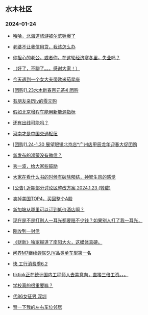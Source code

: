## 水木社区 
### 2024-01-24

+ [哈哈，北海道旅游被尔滨锤爆了](https://www.mysmth.net/nForum/article/Travel/973782)

+ [老婆不让我信用贷，我该怎么办](https://www.mysmth.net/nForum/article/Stock/10763298)

+ [你担心的老公，或者你，在这轮经济寒冬里，失业吗？](https://www.mysmth.net/nForum/article/FamilyLife/1766596974)

+ [（好了，不聊了。。。感谢大家！）](https://www.mysmth.net/nForum/article/WorkLife/3494352)

+ [今天遇到一个女大夫带欧米茄星座](https://www.mysmth.net/nForum/article/Age/20333848)

+ [[团购]1.23水木新春百元茶礼团购](https://www.mysmth.net/nForum/article/ADAgent_TG/1316477)

+ [有朋友亲历lv的零元购](https://www.mysmth.net/nForum/article/Oversea/4213088)

+ [假如北京增程车能用新能源指标](https://www.mysmth.net/nForum/article/GreenAuto/1459909)

+ [还有出线可能吗？](https://www.mysmth.net/nForum/article/Football/3432732)

+ [河南才是中国交通枢纽](https://www.mysmth.net/nForum/article/Geography/571810)

+ [[团购]1.24-1.30 展望眼镜北京店*广州店甲辰龙年迎春大促团购](https://www.mysmth.net/nForum/article/ADAgent_TG/1316581)

+ [新发布的鸿蒙没有微信？](https://www.mysmth.net/nForum/article/ITExpress/2515972)

+ [秀一波，给大家些鼓励](https://www.mysmth.net/nForum/article/Divorce/2062741)

+ [大家在看什么书的时候有破除郁结，神智生风的感觉](https://www.mysmth.net/nForum/article/FamilyLife/1766599307)

+ [[公告] 近期部分讨论区整改方案 2024.1.23 (转载)](https://www.mysmth.net/nForum/article/OldSongs/410947)

+ [卖掉美国TOP4，买回整个A股](https://www.mysmth.net/nForum/article/Stock/10763542)

+ [新加坡从哪里可以订到低价酒店啊？](https://www.mysmth.net/nForum/article/Travel/974368)

+ [现在是不是打别人一耳光都要赔不少钱？如果别人打了我一耳光，](https://www.mysmth.net/nForum/article/Law/825644834)

+ [刚收到一封信](https://www.mysmth.net/nForum/article/Age/20334460)

+ [《财新》独家报道了南阳大火，这媒体真硬。](https://www.mysmth.net/nForum/article/WorkLife/3495783)

+ [问界M7继续蝉联SUV品类单车型第一名](https://www.mysmth.net/nForum/article/GreenAuto/1460461)

+ [快 工行消费季6.2](https://www.mysmth.net/nForum/article/CouponsLife/4474003)

+ [tiktiok正在统计国内工程师人去美意向，直接三倍工资。。。](https://www.mysmth.net/nForum/article/WorkLife/3495637)

+ [学校真的很重要嘛？](https://www.mysmth.net/nForum/article/WorkLife/3495891)

+ [代86女征男 深圳](https://www.mysmth.net/nForum/article/PieLove/2873525)

+ [赞一下我的左右车位邻居](https://www.mysmth.net/nForum/article/AutoWorld/1944769877)

